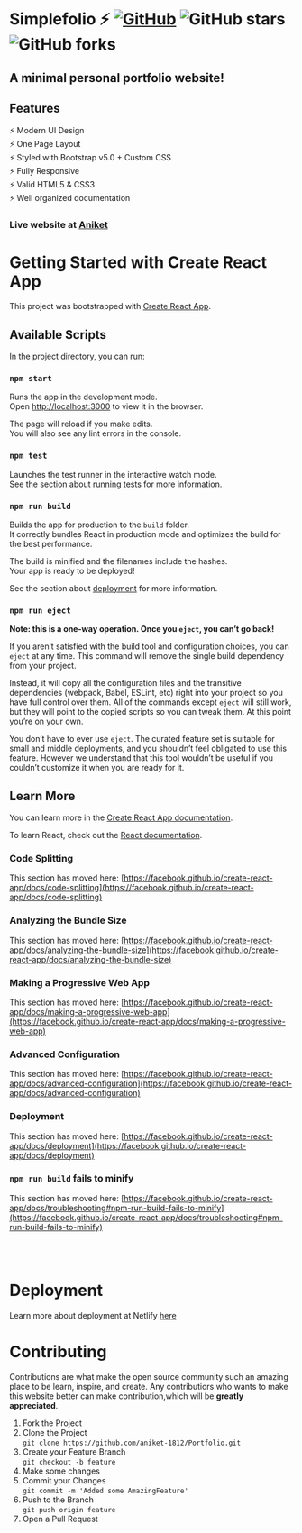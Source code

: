 # Simplefolio ⚡️ [![GitHub](https://img.shields.io/github/license/cobidev/simplefolio?color=blue)](https://github.com/aniket-1812/Portfolio/blob/master/LICENSE.md) ![GitHub stars](https://img.shields.io/github/stars/aniket-1812/Portfolio) ![GitHub forks](https://img.shields.io/github/forks/aniket-1812/Portfolio)

## A minimal personal portfolio website!

<!--
<h2 align="center">
  <img src="https://github.com/cobidev/gatsby-simplefolio/blob/master/examples/example.gif" alt="Simplefolio" width="600px" />
  <br>
</h2> -->

## Features

⚡️ Modern UI Design\
⚡️ One Page Layout\
⚡️ Styled with Bootstrap v5.0 + Custom CSS\
⚡️ Fully Responsive\
⚡️ Valid HTML5 & CSS3\
⚡️ Well organized documentation

### Live website at [Aniket](https://aniketsat.netlify.app)




# Getting Started with Create React App

This project was bootstrapped with [Create React App](https://github.com/facebook/create-react-app).

## Available Scripts

In the project directory, you can run:

### `npm start`

Runs the app in the development mode.\
Open [http://localhost:3000](http://localhost:3000) to view it in the browser.

The page will reload if you make edits.\
You will also see any lint errors in the console.

### `npm test`

Launches the test runner in the interactive watch mode.\
See the section about [running tests](https://facebook.github.io/create-react-app/docs/running-tests) for more information.

### `npm run build`

Builds the app for production to the `build` folder.\
It correctly bundles React in production mode and optimizes the build for the best performance.

The build is minified and the filenames include the hashes.\
Your app is ready to be deployed!

See the section about [deployment](https://facebook.github.io/create-react-app/docs/deployment) for more information.

### `npm run eject`

**Note: this is a one-way operation. Once you `eject`, you can’t go back!**


If you aren’t satisfied with the build tool and configuration choices, you can `eject` at any time. This command will remove the single build dependency from your project.

Instead, it will copy all the configuration files and the transitive dependencies (webpack, Babel, ESLint, etc) right into your project so you have full control over them. All of the commands except `eject` will still work, but they will point to the copied scripts so you can tweak them. At this point you’re on your own.

You don’t have to ever use `eject`. The curated feature set is suitable for small and middle deployments, and you shouldn’t feel obligated to use this feature. However we understand that this tool wouldn’t be useful if you couldn’t customize it when you are ready for it.

## Learn More

You can learn more in the [Create React App documentation](https://facebook.github.io/create-react-app/docs/getting-started).

To learn React, check out the [React documentation](https://reactjs.org/).

### Code Splitting

This section has moved here: [https://facebook.github.io/create-react-app/docs/code-splitting](https://facebook.github.io/create-react-app/docs/code-splitting)

### Analyzing the Bundle Size

This section has moved here: [https://facebook.github.io/create-react-app/docs/analyzing-the-bundle-size](https://facebook.github.io/create-react-app/docs/analyzing-the-bundle-size)

### Making a Progressive Web App

This section has moved here: [https://facebook.github.io/create-react-app/docs/making-a-progressive-web-app](https://facebook.github.io/create-react-app/docs/making-a-progressive-web-app)

### Advanced Configuration

This section has moved here: [https://facebook.github.io/create-react-app/docs/advanced-configuration](https://facebook.github.io/create-react-app/docs/advanced-configuration)

### Deployment

This section has moved here: [https://facebook.github.io/create-react-app/docs/deployment](https://facebook.github.io/create-react-app/docs/deployment)

### `npm run build` fails to minify

This section has moved here: [https://facebook.github.io/create-react-app/docs/troubleshooting#npm-run-build-fails-to-minify](https://facebook.github.io/create-react-app/docs/troubleshooting#npm-run-build-fails-to-minify)


<br>

<br>

# Deployment

Learn more about deployment at Netlify [here](https://create-react-app.dev/docs/deployment/#netlify)

# Contributing

Contributions are what make the open source community such an amazing place to be learn, inspire, and create. Any contributiors who wants to make this website better can make contribution,which will be **greatly appreciated**.

1. Fork the Project
2. Clone the Project <br>
```git clone https://github.com/aniket-1812/Portfolio.git```
3. Create your Feature Branch <br>
```git checkout -b feature```
4. Make some changes
5. Commit your Changes <br>
```git commit -m 'Added some AmazingFeature'```
6. Push to the Branch <br>
```git push origin feature```
7. Open a Pull Request

